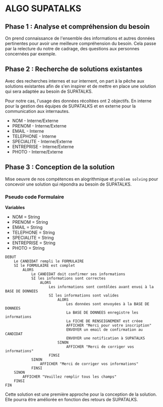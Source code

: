 # ALGO SUPATALKS

## Phase 1 : Analyse et compréhension du besoin

On prend connaissance de l'ensemble des informations et autres données pertinentes pour avoir une meilleure compréhension du besoin. Cela passe par la relecture du notre de cadrage, des questions aux personnes concernées par exemple.

## Phase 2 : Recherche de solutions existantes

Avec des recherches internes et sur internent, on part à la pêche aux solutions existantes afin de s'en inspirer et de mettre en place une solution qui sera adaptée au besoin de SUPATALKS.

Pour notre cas, l'usage des données récoltées ont 2 objectifs. En interne pour la gestion des équipes de SUPATALKS et en externe pour la communication aux internautes.

- NOM - Interne/Externe
- PRENOM - Interne/Externe
- EMAIL - Interne
- TELEPHONE - Interne
- SPECIALITE - Interne/Externe
- ENTREPRISE - Interne/Externe
- PHOTO - Interne/Externe

## Phase 3 : Conception de la solution

Mise oeuvre de nos compétences en alogrithmique et `problem solving` pour concevoir une solution qui répondra au besoin de SUPATALKS.


### Pseudo code Formulaire

**Variables**

- NOM = String
- PRENOM = String
- EMAIL = String
- TELEPHONE = String
- SPECIALITE = String
- ENTREPRISE = String
- PHOTO = String

```
DEBUT
    Le CANDIDAT rempli le FORMULAIRE
    SI le FORMULAIRE est complet
        ALORS
            Le CANDIDAT doit confirmer ses informations
            SI les informations sont correctes
                ALORS
                    Les informations sont contôlées avant envoi à la BASE DE DONNEES
                    SI les informations sont valides
                        ALORS
                            Les données sont envoyées à la BASE DE DONNEES
                            La BASE DE DONNEES enregistre les informations
                            La FICHE DE RENSEIGNEMENT est créee
                            AFFICHER "Merci pour votre inscription"
                            ENVOYER un email de confirmation au CANDIDAT
                            ENVOYER une notification à SUPATALKS
                        SINON
                            AFFICHER "Merci de corriger vos informations"
                    FINSI
            SINON
                AFFICHER "Merci de corriger vos informations"
            FINSI
    SINON
        AFFICHER "Veuillez remplir tous les champs"
    FINSI
FIN
```

Cette solution est une première approche pour la conception de la solution. Elle pourra être améliorée en fonction des retours de SUPATALKS.
